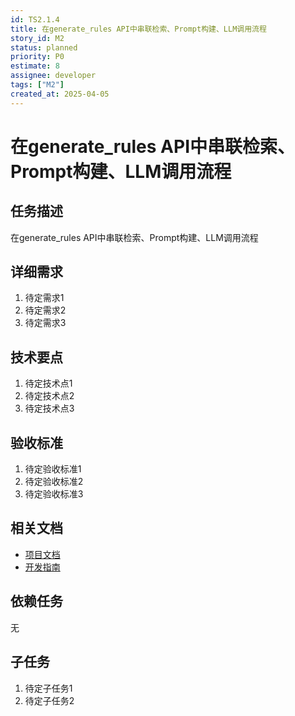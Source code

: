 ```yaml
---
id: TS2.1.4
title: 在generate_rules API中串联检索、Prompt构建、LLM调用流程
story_id: M2
status: planned
priority: P0
estimate: 8
assignee: developer
tags: ["M2"]
created_at: 2025-04-05
---
```


# 在generate_rules API中串联检索、Prompt构建、LLM调用流程

## 任务描述

在generate_rules API中串联检索、Prompt构建、LLM调用流程

## 详细需求

1. 待定需求1
2. 待定需求2
3. 待定需求3

## 技术要点

1. 待定技术点1
2. 待定技术点2
3. 待定技术点3

## 验收标准

1. 待定验收标准1
2. 待定验收标准2
3. 待定验收标准3

## 相关文档

- [项目文档](../../../docs/README.md)
- [开发指南](../../../docs/development.md)

## 依赖任务

无

## 子任务

1. 待定子任务1
2. 待定子任务2
